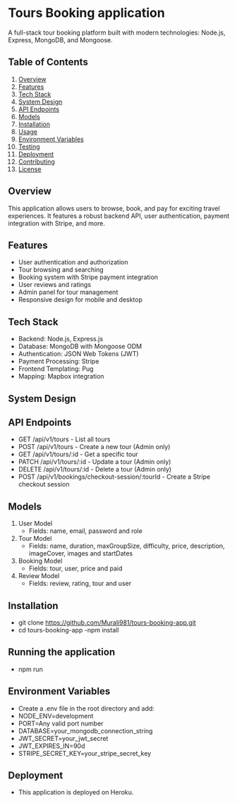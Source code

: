 # Tours Booking application
A full-stack tour booking platform built with modern technologies: Node.js, Express, MongoDB, and Mongoose.

## Table of Contents
1. [Overview](#overview)
2. [Features](#features)
3. [Tech Stack](#tech-stack)
4. [System Design](#system-design)
5. [API Endpoints](#api-endpoints)
6. [Models](#models)
7. [Installation](#installation)
8. [Usage](#usage)
9. [Environment Variables](#environment-variables)
10. [Testing](#testing)
11. [Deployment](#deployment)
12. [Contributing](#contributing)
13. [License](#license)

## Overview
This application allows users to browse, book, and pay for exciting travel experiences. It features a robust backend API, user authentication, payment integration with Stripe, and more.

## Features
- User authentication and authorization
- Tour browsing and searching
- Booking system with Stripe payment integration
- User reviews and ratings
- Admin panel for tour management
- Responsive design for mobile and desktop

## Tech Stack
- Backend: Node.js, Express.js
- Database: MongoDB with Mongoose ODM
- Authentication: JSON Web Tokens (JWT)
- Payment Processing: Stripe
- Frontend Templating: Pug 
- Mapping: Mapbox integration

## System Design

## API Endpoints
- GET /api/v1/tours - List all tours
- POST /api/v1/tours - Create a new tour (Admin only)
- GET /api/v1/tours/:id - Get a specific tour
- PATCH /api/v1/tours/:id - Update a tour (Admin only)
- DELETE /api/v1/tours/:id - Delete a tour (Admin only)
- POST /api/v1/bookings/checkout-session/:tourId - Create a Stripe checkout session

## Models
1. User Model
   - Fields: name, email, password and role
2. Tour Model
   - Fields: name, duration, maxGroupSize, difficulty, price, description, imageCover, images and startDates
3. Booking Model
   - Fields: tour, user, price and paid
4. Review Model
   - Fields: review, rating, tour and user

## Installation
- git clone https://github.com/Murali981/tours-booking-app.git
- cd tours-booking-app
-npm install

## Running the application
 - npm run

 ## Environment Variables
- Create a .env file in the root directory and add:
- NODE_ENV=development
- PORT=Any valid port number
- DATABASE=your_mongodb_connection_string
- JWT_SECRET=your_jwt_secret
- JWT_EXPIRES_IN=90d
- STRIPE_SECRET_KEY=your_stripe_secret_key

## Deployment
- This application is deployed on Heroku. 
